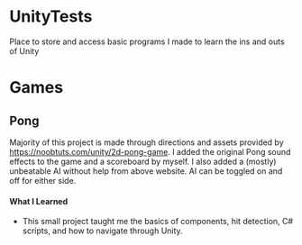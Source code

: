 # UnityTests
Place to store and access basic programs I made to learn the ins and outs of Unity

# Games

## Pong
Majority of this project is made through directions and assets provided by https://noobtuts.com/unity/2d-pong-game. 
I added the original Pong sound effects to the game and a scoreboard by myself. 
I also added a (mostly) unbeatable AI without help from above website.
AI can be toggled on and off for either side.

#### What I Learned 
* This small project taught me the basics of components, hit detection, C# scripts, and how to navigate through Unity.
